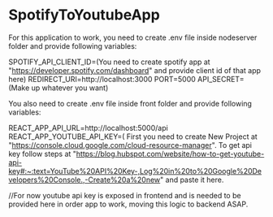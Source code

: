 # SpotifyToYoutubeApp
For this application to work, you need to create .env file inside nodeserver folder and provide following variables:

SPOTIFY_API_CLIENT_ID=(You need to create spotify app at "https://developer.spotify.com/dashboard" and provide client id of that app here)
REDIRECT_URI=http://localhost:3000
PORT=5000
API_SECRET=(Make up whatever you want)

You also need to create .env file inside front folder and provide following variables:

REACT_APP_API_URL=http://localhost:5000/api
REACT_APP_YOUTUBE_API_KEY=( First you need to create New Project at "https://console.cloud.google.com/cloud-resource-manager". 
To get api key follow steps at "https://blog.hubspot.com/website/how-to-get-youtube-api-key#:~:text=YouTube%20API%20Key-,Log%20in%20to%20Google%20Developers%20Console.,-Create%20a%20new" and paste it here.

//For now youtube api key is exposed in frontend and is needed to be provided here in order app to work, moving this logic to backend ASAP.
